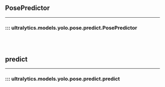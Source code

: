 ## PosePredictor
---
### ::: ultralytics.models.yolo.pose.predict.PosePredictor
<br><br>

## predict
---
### ::: ultralytics.models.yolo.pose.predict.predict
<br><br>

